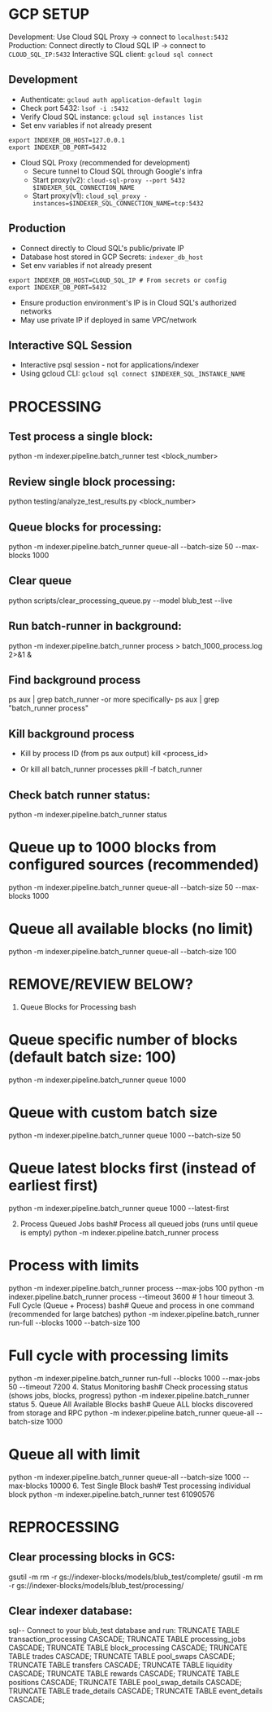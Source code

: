 # GCP SETUP
Development: Use Cloud SQL Proxy → connect to ```localhost:5432```
Production: Connect directly to Cloud SQL IP → connect to ```CLOUD_SQL_IP:5432```
Interactive SQL client: ```gcloud sql connect```

## Development
- Authenticate: ```gcloud auth application-default login```
- Check port 5432: ```lsof -i :5432```
- Verify Cloud SQL instance: ```gcloud sql instances list```
- Set env variables if not already present
```
export INDEXER_DB_HOST=127.0.0.1
export INDEXER_DB_PORT=5432
```
- Cloud SQL Proxy (recommended for development)
    - Secure tunnel to Cloud SQL through Google's infra
    - Start proxy(v2): ```cloud-sql-proxy --port 5432 $INDEXER_SQL_CONNECTION_NAME```
    - Start proxy(v1): ```cloud_sql_proxy -instances=$INDEXER_SQL_CONNECTION_NAME=tcp:5432```

## Production
- Connect directly to Cloud SQL's public/private IP
- Database host stored in GCP Secrets: ```indexer_db_host```
- Set env variables if not already present
```
export INDEXER_DB_HOST=CLOUD_SQL_IP # From secrets or config
export INDEXER_DB_PORT=5432
```
- Ensure production environment's IP is in Cloud SQL's authorized networks
- May use private IP if deployed in same VPC/network

## Interactive SQL Session
- Interactive psql session - not for applications/indexer
- Using gcloud CLI: ```gcloud sql connect $INDEXER_SQL_INSTANCE_NAME```


# PROCESSING

## Test process a single block: 
python -m indexer.pipeline.batch_runner test <block_number>

## Review single block processing: 
python testing/analyze_test_results.py <block_number>

## Queue blocks for processing:
python -m indexer.pipeline.batch_runner queue-all --batch-size 50 --max-blocks 1000

## Clear queue
python scripts/clear_processing_queue.py --model blub_test --live

## Run batch-runner in background:
python -m indexer.pipeline.batch_runner process > batch_1000_process.log 2>&1 &

## Find background process
ps aux | grep batch_runner
-or more specifically-
ps aux | grep "batch_runner process"

## Kill background process
- Kill by process ID (from ps aux output)
kill <process_id>

- Or kill all batch_runner processes
pkill -f batch_runner

## Check batch runner status:
python -m indexer.pipeline.batch_runner status

# Queue up to 1000 blocks from configured sources (recommended)
python -m indexer.pipeline.batch_runner queue-all --batch-size 50 --max-blocks 1000

# Queue all available blocks (no limit)
python -m indexer.pipeline.batch_runner queue-all --batch-size 100


# REMOVE/REVIEW BELOW?

1. Queue Blocks for Processing
bash
# Queue specific number of blocks (default batch size: 100)
python -m indexer.pipeline.batch_runner queue 1000

# Queue with custom batch size 
python -m indexer.pipeline.batch_runner queue 1000 --batch-size 50

# Queue latest blocks first (instead of earliest first)
python -m indexer.pipeline.batch_runner queue 1000 --latest-first

2. Process Queued Jobs
bash# Process all queued jobs (runs until queue is empty)
python -m indexer.pipeline.batch_runner process

# Process with limits
python -m indexer.pipeline.batch_runner process --max-jobs 100
python -m indexer.pipeline.batch_runner process --timeout 3600  # 1 hour timeout
3. Full Cycle (Queue + Process)
bash# Queue and process in one command (recommended for large batches)
python -m indexer.pipeline.batch_runner run-full --blocks 1000 --batch-size 100

# Full cycle with processing limits
python -m indexer.pipeline.batch_runner run-full --blocks 1000 --max-jobs 50 --timeout 7200
4. Status Monitoring
bash# Check processing status (shows jobs, blocks, progress)
python -m indexer.pipeline.batch_runner status
5. Queue All Available Blocks
bash# Queue ALL blocks discovered from storage and RPC
python -m indexer.pipeline.batch_runner queue-all --batch-size 1000

# Queue all with limit
python -m indexer.pipeline.batch_runner queue-all --batch-size 1000 --max-blocks 10000
6. Test Single Block
bash# Test processing individual block
python -m indexer.pipeline.batch_runner test 61090576

# REPROCESSING
## Clear processing blocks in GCS: 
gsutil -m rm -r gs://indexer-blocks/models/blub_test/complete/
gsutil -m rm -r gs://indexer-blocks/models/blub_test/processing/

## Clear indexer database:
sql-- Connect to your blub_test database and run:
TRUNCATE TABLE transaction_processing CASCADE;
TRUNCATE TABLE processing_jobs CASCADE;
TRUNCATE TABLE block_processing CASCADE;
TRUNCATE TABLE trades CASCADE;
TRUNCATE TABLE pool_swaps CASCADE;
TRUNCATE TABLE transfers CASCADE;
TRUNCATE TABLE liquidity CASCADE;
TRUNCATE TABLE rewards CASCADE;
TRUNCATE TABLE positions CASCADE;
TRUNCATE TABLE pool_swap_details CASCADE;
TRUNCATE TABLE trade_details CASCADE;
TRUNCATE TABLE event_details CASCADE;